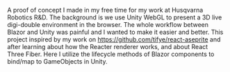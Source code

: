 A proof of concept I made in my free time for my work at Husqvarna Robotics R&D. The background is we use Unity WebGL to present a 3D live digi-double environment in the browser. The whole workflow between Blazor and Unity was painful and I wanted to make it easier and better. This project inspired by my work on https://github.com/tifye/react-aseprite and after learning about how the Reacter renderer works, and about React Three Fiber. Here I utilize the lifecycle methods of Blazor components to bind/map to GameObjects in Unity. 
